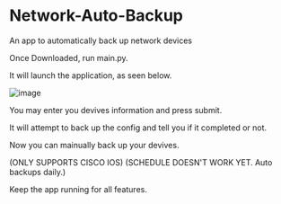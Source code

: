 # Network-Auto-Backup
An app to automatically back up network devices

Once Downloaded, run main.py.

It will launch the application, as seen below.

![image](https://github.com/user-attachments/assets/673061a4-4685-4ebf-a874-d7513092a67a)

You may enter you devives information and press submit.

It will attempt to back up the config and tell you if it completed or not.

Now you can mainually back up your devives.

(ONLY SUPPORTS CISCO IOS)
(SCHEDULE DOESN'T WORK YET. Auto backups daily.)

Keep the app running for all features.
